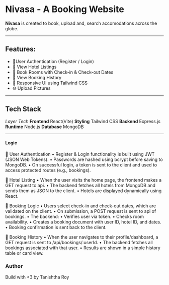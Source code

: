 # Nivasa - A Booking Website
**Nivasa** is created to book, upload and, search accomodations across the globe.
___

## Features:
- 🔐User Authentication (Register / Login)
- 🏨 View Hotel Listings
- 📅 Book Rooms with Check-in & Check-out Dates
- 📖 View Booking History
- 💅 Responsive UI using Tailwind CSS
- 🌐 Upload Pictures

___

## Tech Stack
*Layer*             *Tech*
**Frontend**        React(Vite)
**Styling**         Tailwind CSS
**Backend**         Express.js
**Runtime**         Node.js
**Database**        MongoDB

___

#### Logic

🔐 User Authentication
	•	Register & Login functionality is built using JWT (JSON Web Tokens).
	•	Passwords are hashed using bcrypt before saving to MongoDB.
	•	On successful login, a token is sent to the client and used to access protected routes (e.g., bookings).

🏨 Hotel Listing
	•	When the user visits the home page, the frontend makes a GET request to api.
	•	The backend fetches all hotels from MongoDB and sends them as JSON to the client.
	•	Hotels are displayed dynamically using React.

📅 Booking Logic
	•	Users select check-in and check-out dates, which are validated on the client.
	•	On submission, a POST request is sent to api of bookings.
	•	The backend:
	•	Verifies user via token.
	•	Checks room availability.
	•	Creates a booking document with user ID, hotel ID, and dates.
	•	Booking confirmation is sent back to the client.

🧾 Booking History
	•	When the user navigates to their profile/dashboard, a GET request is sent to /api/bookings/:userId.
	•	The backend fetches all bookings associated with that user.
	•	Results are shown in a simple history table or card view.

### Author 
Build with <3 by Tanishtha Roy 

